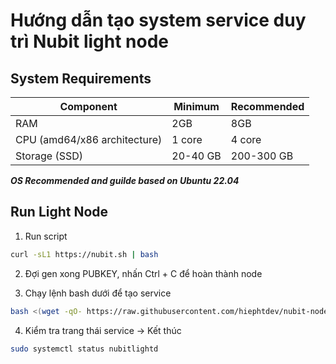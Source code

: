 # Hướng dẫn tạo system service duy trì Nubit light node
## System Requirements
| Component | Minimum | Recommended |
|-----------|---------|-------------|
| RAM | 2GB | 8GB |
| CPU (amd64/x86 architecture) | 1 core | 	4 core |
| Storage (SSD) | 20-40 GB | 200-300 GB |

***OS Recommended and guilde based on Ubuntu 22.04***

## Run Light Node
1. Run script
```bash
curl -sL1 https://nubit.sh | bash
```
2. Đợi gen xong PUBKEY, nhấn Ctrl + C để hoàn thành node

3. Chạy lệnh bash dưới để tạo service
```bash
bash <(wget -qO- https://raw.githubusercontent.com/hiephtdev/nubit-node/main/light-node-service.sh)
```

4. Kiểm tra trang thái service -> Kết thúc
```bash
sudo systemctl status nubitlightd
```
